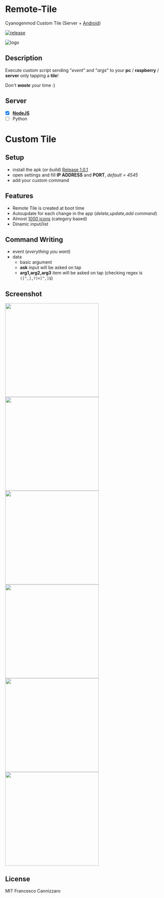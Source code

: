 # Remote-Tile
Cyanogenmod Custom Tile (Server + [Android](#custom-tile))

[![release](https://img.shields.io/badge/Latest%20Release-1.0.1-brightgreen.svg)](https://github.com/FrancisCan/Remote-Tile/releases/tag/1.0.1)

![logo](https://raw.githubusercontent.com/FrancisCan/Remote-Tile/master/android/app/src/main/res/drawable-xhdpi/ic_launcher.png)

## Description
Execute custom script sending "*event*" and "*args*" to your **pc** / **raspberry** / **server** only tapping a **tile**!

Don't ***waste*** your time :)

## Server
- [x] [**NodeJS**](https://github.com/FrancisCan/Remote-Tile/tree/master/server/NodeJS)
- [ ] Python

# Custom Tile

## Setup
- install the apk (*or build*) [Release 1.0.1](https://github.com/FrancisCan/Remote-Tile/releases/tag/1.0.1)
- open settings and fill **IP ADDRESS** and **PORT**, *default = 4545*
- add your custom command

## Features
- Remote Tile is created at boot time
- Autoupdate for each change in the app (*delete,update,add command*)
- Almost [1000 icons](https://design.google.com/icons/) (category based)
- Dinamic input/list

## Command Writing
 - event (*everything you want*)
 - data
    - basic argument
    - **ask** input will be asked on tap
    - **arg1,arg2,arg3** item will be asked on tap (checking regex is ```([^,],?)+[^,]$```)

## Screenshot
<img src="https://raw.githubusercontent.com/FrancisCan/Remote-Tile/master/android/screenshot/main.png" width=300 />
<img src="https://raw.githubusercontent.com/FrancisCan/Remote-Tile/master/android/screenshot/editor.png" width=300 />
<img src="https://raw.githubusercontent.com/FrancisCan/Remote-Tile/master/android/screenshot/tiles.png" width=300 />
<img src="https://raw.githubusercontent.com/FrancisCan/Remote-Tile/master/android/screenshot/tile_expanded.png" width=300 />
<img src="https://raw.githubusercontent.com/FrancisCan/Remote-Tile/master/android/screenshot/ask.png" width=300 />
<img src="https://raw.githubusercontent.com/FrancisCan/Remote-Tile/master/android/screenshot/list.png" width=300 />

## License
MIT Francesco Cannizzaro
